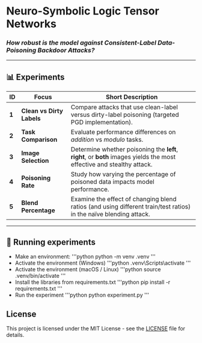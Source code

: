 # Neuro-Symbolic Logic Tensor Networks  
### *How robust is the model against Consistent-Label Data-Poisoning Backdoor Attacks?*

---

## 📊 Experiments

| ID | Focus | Short Description |
|----|-------|-------------------|
| **1** | **Clean vs Dirty Labels** | Compare attacks that use clean-label versus dirty-label poisoning (targeted PGD implementation). |
| **2** | **Task Comparison** | Evaluate performance differences on *addition* vs *modulo* tasks. |
| **3** | **Image Selection** | Determine whether poisoning the **left**, **right**, or **both** images yields the most effective and stealthy attack. |
| **4** | **Poisoning Rate** | Study how varying the percentage of poisoned data impacts model performance. |
| **5** | **Blend Percentage** | Examine the effect of changing blend ratios (and using different train/test ratios) in the naïve blending attack. |

---

## 🚀 Running experiments
- Make an environment: 
'''python
python -m venv .venv
'''
- Activate the environment (Windows)
'''python
.venv\Scripts\activate
'''
- Activate the environment (macOS / Linux)
'''python
source .venv/bin/activate
'''
- Install the libraries from requirements.txt
'''python
pip install -r requirements.txt
'''
- Run the experiment
'''python
python experiment.py
'''
## License

This project is licensed under the MIT License - see the [LICENSE](https://github.com/logictensornetworks/logictensornetworks/blob/master/LICENSE) file for details.
